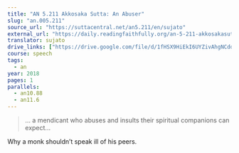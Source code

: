 ```yaml
---
title: "AN 5.211 Akkosaka Sutta: An Abuser"
slug: "an.005.211"
source_url: "https://suttacentral.net/an5.211/en/sujato"
external_url: "https://daily.readingfaithfully.org/an-5-211-akkosakasutta-an-abuser/"
translator: sujato
drive_links: ["https://drive.google.com/file/d/1fHSX9HiEkI6UYZivAhgNCddeWCgdkefL/view?usp=drivesdk"]
course: speech
tags:
  - an
year: 2018
pages: 1
parallels:
  - an10.88
  - an11.6
---
```


> … a mendicant who abuses and insults their spiritual companions can expect...

Why a monk shouldn’t speak ill of his peers.

